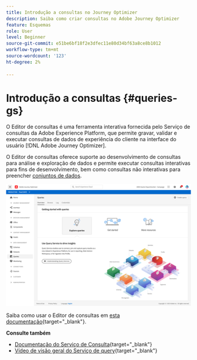 ```yaml
---
title: Introdução a consultas no Journey Optimizer
description: Saiba como criar consultas no Adobe Journey Optimizer
feature: Esquemas
role: User
level: Beginner
source-git-commit: e51be6bf18f2e3dfec11e80d34bf63a8ce8b1012
workflow-type: tm+mt
source-wordcount: '123'
ht-degree: 2%

---
```


# Introdução a consultas {#queries-gs}

O Editor de consultas é uma ferramenta interativa fornecida pelo Serviço de consultas da Adobe Experience Platform, que permite gravar, validar e executar consultas de dados de experiência do cliente na interface do usuário [!DNL Adobe Journey Optimizer].

O Editor de consultas oferece suporte ao desenvolvimento de consultas para análise e exploração de dados e permite executar consultas interativas para fins de desenvolvimento, bem como consultas não interativas para preencher [conjuntos de dados](get-started-datasets.md).


![](assets/queries-home.png)

Saiba como usar o Editor de consultas em [esta documentação](https://experienceleague.adobe.com/docs/experience-platform/query/ui/user-guide.html){target=&quot;_blank&quot;}.

**Consulte também**

* [Documentação do Serviço de Consulta](https://experienceleague-review.corp.adobe.com/docs/experience-platform/query/home.html){target=&quot;_blank&quot;}
* [Vídeo de visão geral do Serviço de query](https://experienceleague-review.corp.adobe.com/docs/platform-learn/tutorials/queries/understanding-query-service.html){target=&quot;_blank&quot;}
